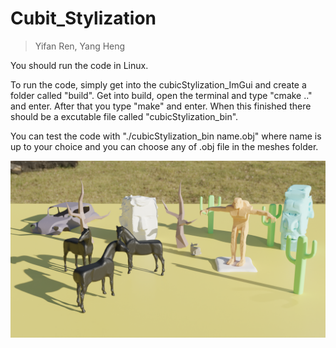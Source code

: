 # Cubit_Stylization

> Yifan Ren, Yang Heng

You should run the code in Linux.

To run the code, simply get into the cubicStylization_ImGui and create a folder called "build". Get into build, open the terminal and type "cmake .." and enter.
After that you type "make" and enter. When this finished there should be a excutable file called "cubicStylization_bin".

You can test the code with "./cubicStylization_bin name.obj" where name is up to your choice and you can choose any of .obj file in the meshes folder.

<img src="https://github.com/SJTU-CG-2022/Cubic_Stylization/blob/main/Cubic%20Stylization.png" width="1000px">

